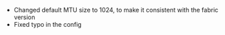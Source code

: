 - Changed default MTU size to 1024, to make it consistent with the fabric version
- Fixed typo in the config